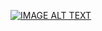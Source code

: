 [![IMAGE ALT TEXT](http://img.youtube.com/vi/eRzS9EJqEt4&/0.jpg)](http://www.youtube.com/watch?v=eRzS9EJqEt4& "Video Title")

